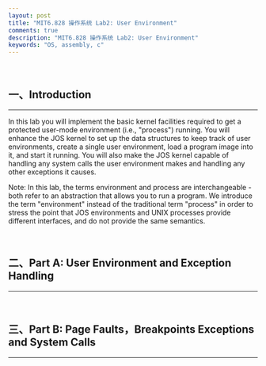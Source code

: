 ```yaml
---
layout: post
title: "MIT6.828 操作系统 Lab2: User Environment"
comments: true
description: "MIT6.828 操作系统 Lab2: User Environment"
keywords: "OS, assembly, c"
---
```


&nbsp;

## 一、Introduction

___

In this lab you will implement the basic kernel facilities required to get a protected user-mode environment (i.e., "process") running. You will enhance the JOS kernel to set up the data structures to keep track of user environments, create a single user environment, load a program image into it, and start it running. You will also make the JOS kernel capable of handling any system calls the user environment makes and handling any other exceptions it causes.

Note: In this lab, the terms environment and process are interchangeable - both refer to an abstraction that allows you to run a program. We introduce the term "environment" instead of the traditional term "process" in order to stress the point that JOS environments and UNIX processes provide different interfaces, and do not provide the same semantics.

&nbsp;

## 二、Part A: User Environment and Exception Handling

___


&nbsp;

## 三、Part B: Page Faults，Breakpoints Exceptions and System Calls

___
